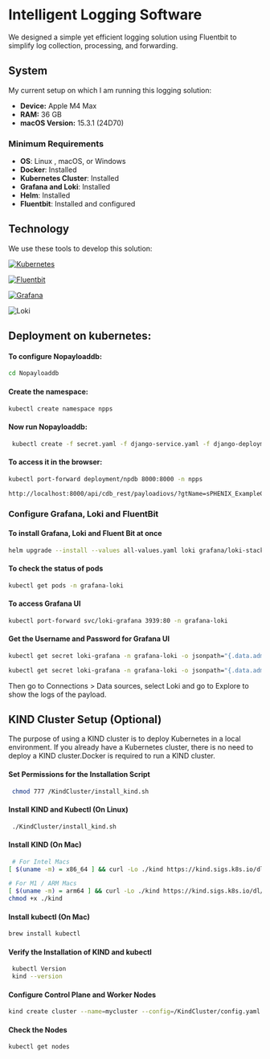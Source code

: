 
# Intelligent Logging Software

We designed a simple yet efficient logging solution using Fluentbit to simplify log collection, processing, and forwarding. 

## System  
My current setup on which I am running this logging solution:  

- **Device:** Apple M4 Max  
- **RAM:** 36 GB  
- **macOS Version:** 15.3.1 (24D70)  

### Minimum Requirements
- **OS**: Linux , macOS, or Windows  
- **Docker**: Installed 
- **Kubernetes Cluster**: Installed
- **Grafana and Loki**: Installed
- **Helm**: Installed
- **Fluentbit**: Installed and configured  

## Technology

We use these tools to develop this solution:

[![Kubernetes](https://img.shields.io/badge/kubernetes-326CE5?style=for-the-badge&logo=kubernetes&logoColor=white)][Kubernetes-url] 

[![Fluentbit](https://img.shields.io/badge/fluent--bit-800080?style=for-the-badge&logo=fluentbit&logoColor=white)][FluentBit-url] 

[![Grafana](https://img.shields.io/badge/grafana-F46800?style=for-the-badge&logo=grafana&logoColor=white)][Grafana-url] 

![Loki](https://img.shields.io/badge/loki-000000?style=for-the-badge&logo=grafana&logoColor=white)

[Docker-url]: https://www.docker.com  
[Fluentbit-url]: https://fluentbit.io/  
[DockerCompose-url]: https://docs.docker.com/compose/  
[Nginx-url]: https://nginx.org/  
[Kubernetes-url]: https://kubernetes.io/  
[Grafana-url]: https://grafana.com/  
[Loki-url]: https://grafana.com/oss/loki/  

## Deployment on kubernetes:
#### To configure Nopayloaddb: 
```bash 
cd Nopayloaddb
```
#### Create the namespace:
```bash 
kubectl create namespace npps
```
#### Now run Nopayloaddb:

```bash 
 kubectl create -f secret.yaml -f django-service.yaml -f django-deployment.yaml -f postgres-service.yaml -f postgres-deployment.yaml
```
#### To access it in the browser:
```bash
kubectl port-forward deployment/npdb 8000:8000 -n npps 
```
```bash
http://localhost:8000/api/cdb_rest/payloadiovs/?gtName=sPHENIX_ExampleGT_24&majorIOV=0&minorIOV=999999
```
### Configure Grafana, Loki and FluentBit
#### To install Grafana, Loki and Fluent Bit at once  
```bash 
helm upgrade --install --values all-values.yaml loki grafana/loki-stack -n grafana-loki --create-namespace
```

#### To check the status of pods  
```bash
kubectl get pods -n grafana-loki
```

#### To access Grafana UI
```bash
kubectl port-forward svc/loki-grafana 3939:80 -n grafana-loki
```

#### Get the Username and Password for Grafana UI  
```bash
kubectl get secret loki-grafana -n grafana-loki -o jsonpath="{.data.admin-user}" | base64 --decode
```
```bash
kubectl get secret loki-grafana -n grafana-loki -o jsonpath="{.data.admin-password}" | base64 --decode
```

Then go to Connections > Data sources, select Loki and go to Explore to show the logs of the payload.

## KIND Cluster Setup (Optional)
The purpose of using a KIND cluster is to deploy Kubernetes in a local environment. If you already have a Kubernetes cluster, there is no need to deploy a KIND cluster.Docker is required to run a KIND cluster.

#### Set Permissions for the Installation Script
```bash
 chmod 777 /KindCluster/install_kind.sh
 ```
#### Install KIND and Kubectl (On Linux)
```bash
 ./KindCluster/install_kind.sh
 ```
 #### Install KIND (On Mac) 
```bash
 # For Intel Macs
[ $(uname -m) = x86_64 ] && curl -Lo ./kind https://kind.sigs.k8s.io/dl/v0.28.0/kind-darwin-amd64

# For M1 / ARM Macs
[ $(uname -m) = arm64 ] && curl -Lo ./kind https://kind.sigs.k8s.io/dl/v0.28.0/kind-darwin-arm64
chmod +x ./kind

 ```
#### Install kubectl (On Mac)
```bash
brew install kubectl
 ```
#### Verify the Installation of KIND and kubectl
```bash
 kubectl Version
 kind --version
 ```
 #### Configure Control Plane and Worker Nodes
```bash
kind create cluster --name=mycluster --config=/KindCluster/config.yaml
```
#### Check the Nodes
```bash
kubectl get nodes
```








